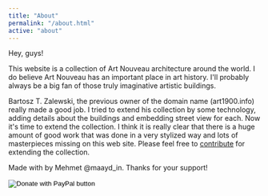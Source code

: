 ```yaml
---
title: "About"
permalink: "/about.html"
active: "about"
---
```


Hey, guys!

This website is a collection of Art Nouveau architecture around the world. I do believe Art Nouveau has an important place in art history. I'll probably always be a big fan of those truly imaginative artistic buildings.

Bartosz T. Zalewski, the previous owner of the domain name (art1900.info) really made a good job. I tried to extend his collection by some technology, adding details about the buildings and embedding street view for each. Now it's time to extend the collection. I think it is really clear that there is a huge amount of good work that was done in a very stylized way and lots of masterpieces missing on this web site. Please feel free to [contribute]({{site.baseurl}}/contribute) for extending the collection.

Made with <i class="fa fa-heart text-danger"></i> by Mehmet @maayd_in. Thanks for your support!

<form action="https://www.paypal.com/cgi-bin/webscr" method="post" target="_top">
<input type="hidden" name="cmd" value="_s-xclick" />
<input type="hidden" name="hosted_button_id" value="B6KRCMG48LEKG" />
<input type="image" src="https://www.paypalobjects.com/en_GB/i/btn/btn_donate_LG.gif" border="0" name="submit" title="PayPal - The safer, easier way to pay online!" alt="Donate with PayPal button" class="donate" />
<img alt="" border="0" src="https://www.paypal.com/en_GB/i/scr/pixel.gif" width="1" height="1" />
</form>
